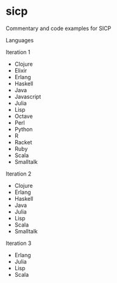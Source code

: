 # sicp
Commentary and code examples for SICP

Languages

Iteration 1
* Clojure
* Elixir
* Erlang
* Haskell
* Java
* Javascript
* Julia
* Lisp
* Octave
* Perl
* Python
* R
* Racket
* Ruby
* Scala
* Smalltalk

Iteration 2
* Clojure
* Erlang
* Haskell
* Java
* Julia
* Lisp
* Scala
* Smalltalk

Iteration 3
* Erlang
* Julia
* Lisp
* Scala
